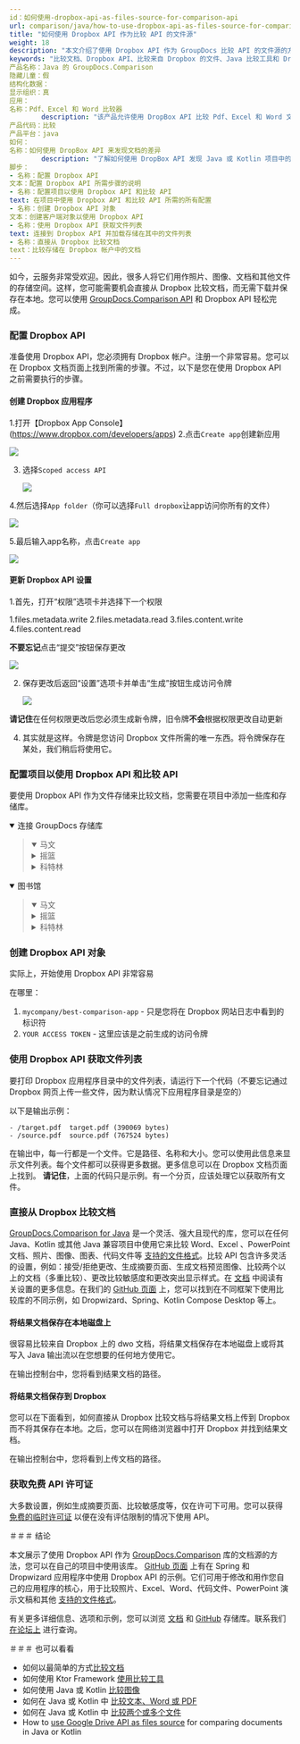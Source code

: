 ```yaml
---
id：如何使用-dropbox-api-as-files-source-for-comparison-api
url: comparison/java/how-to-use-dropbox-api-as-files-source-for-comparison-api
title: "如何使用 Dropbox API 作为比较 API 的文件源"
weight: 18
description: "本文介绍了使用 Dropbox API 作为 GroupDocs 比较 API 的文件源的方法"
keywords: "比较文档、Dropbox API、比较来自 Dropbox 的文件、Java 比较工具和 Dropbox API"
产品名称：Java 的 GroupDocs.Comparison
隐藏儿童：假
结构化数据：
显示组织：真
应用：
名称：Pdf、Excel 和 Word 比较器
        description: "该产品允许使用 DropBox API 比较 Pdf、Excel 和 Word 文档"
产品代码：比较
产品平台：java
如何：
名称：如何使用 DropBox API 来发现文档的差异
        description: "了解如何使用 DropBox API 发现 Java 或 Kotlin 项目中的文档差异"
脚步：
- 名称：配置 Dropbox API
文本：配置 Dropbox API 所需步骤的说明
- 名称：配置项目以使用 Dropbox API 和比较 API
text: 在项目中使用 Dropbox API 和比较 API 所需的所有配置
- 名称：创建 Dropbox API 对象
文本：创建客户端对象以使用 Dropbox API
- 名称：使用 Dropbox API 获取文件列表
text: 连接到 Dropbox API 并加载存储在其中的文件列表
- 名称：直接从 Dropbox 比较文档
text：比较存储在 Dropbox 帐户中的文档
---
```

如今，云服务非常受欢迎。因此，很多人将它们用作照片、图像、文档和其他文件的存储空间。这样，您可能需要机会直接从 Dropbox 比较文档，而无需下载并保存在本地。您可以使用 [GroupDocs.Comparison API](https://products.groupdocs.com/comparison) 和 Dropbox API 轻松完成。

### 配置 Dropbox API

准备使用 Dropbox API，您必须拥有 Dropbox 帐户。注册一个非常容易。您可以在 Dropbox 文档页面上找到所需的步骤。不过，以下是您在使用 Dropbox API 之前需要执行的步骤。

#### 创建 Dropbox 应用程序

1.打开【Dropbox App Console】(https://www.dropbox.com/developers/apps)
2.点击`Create app`创建新应用

   ![](comparison/java/images/how-to-use-dropbox-api-as-files-source-for-comparison-api_1.png)

3. 选择`Scoped access API`

   ![](comparison/java/images/how-to-use-dropbox-api-as-files-source-for-comparison-api_2.png)

4.然后选择`App folder`（你可以选择`Full dropbox`让app访问你所有的文件）

   ![](comparison/java/images/how-to-use-dropbox-api-as-files-source-for-comparison-api_3.png)

5.最后输入app名称，点击`Create app`

   ![](comparison/java/images/how-to-use-dropbox-api-as-files-source-for-comparison-api_4.png)

#### 更新 Dropbox API 设置

1.首先，打开“权限”选项卡并选择下一个权限

1.files.metadata.write
2.files.metadata.read
3.files.content.write
4.files.content.read
   

**不要忘记**点击“提交”按钮保存更改

   ![](comparison/java/images/how-to-use-dropbox-api-as-files-source-for-comparison-api_5.png)

2. 保存更改后返回“设置”选项卡并单击“生成”按钮生成访问令牌

   ![](comparison/java/images/how-to-use-dropbox-api-as-files-source-for-comparison-api_6.png)

**请记住**在任何权限更改后您必须生成新令牌，旧令牌**不会**根据权限更改自动更新

4. 其实就是这样。令牌是您访问 Dropbox 文件所需的唯一东西。将令牌保存在某处，我们稍后将使用它。

### 配置项目以使用 Dropbox API 和比较 API

要使用 Dropbox API 作为文件存储来比较文档，您需要在项目中添加一些库和存储库。

<details open><summary>连接 GroupDocs 存储库</summary><blockquote>
<details open><summary>马文</summary>

<script src="https://gist.github.com/groupdocs-comparison-gists/9de00b81ae5dd326fc85fecb5c1220a6.js"></script>

</details>
<details><summary>摇篮</summary>

<script src="https://gist.github.com/groupdocs-comparison-gists/15f77ae825f310acd9cad555dcea0019.js"></script>

</details>
<details><summary>科特林</summary>

<script src="https://gist.github.com/groupdocs-comparison-gists/ad7ad48d4e7f9f60e858c7ba546f3745.js"></script>

</details>
</blockquote></details>

<details open><summary>图书馆</summary><blockquote>
<details open><summary>马文</summary>

<script src="https://gist.github.com/groupdocs-comparison-gists/6dbf6684650c250c88ae1a583454a99e.js"></script>

</details>
<details><summary>摇篮</summary>

<script src="https://gist.github.com/groupdocs-comparison-gists/391a5a558c5a2a38d5d5da9349c8a1d5.js"></script>

</details>
<details><summary>科特林</summary>

<script src="https://gist.github.com/groupdocs-comparison-gists/092c23f2daabd4a481d47d686a36deeb.js"></script>

</details>
</blockquote></details>

### 创建 Dropbox API 对象

实际上，开始使用 Dropbox API 非常容易

<script src="https://gist.github.com/groupdocs-comparison-gists/71e514fc974faa424f41cc1626501a88.js"></script>

在哪里：
1. `mycompany/best-comparison-app` - 只是您将在 Dropbox 网站日志中看到的标识符
2. `YOUR ACCESS TOKEN` - 这里应该是之前生成的访问令牌

### 使用 Dropbox API 获取文件列表

要打印 Dropbox 应用程序目录中的文件列表，请运行下一个代码（不要忘记通过 Dropbox 网页上传一些文件，因为默认情况下应用程序目录是空的）

<script src="https://gist.github.com/groupdocs-comparison-gists/6f450d94c73366d1b9bd54d8275763a9.js"></script>

以下是输出示例：

```shell
- /target.pdf  target.pdf (390069 bytes)
- /source.pdf  source.pdf (767524 bytes)
```

在输出中，每一行都是一个文件。它是路径、名称和大小。您可以使用此信息来显示文件列表。每个文件都可以获得更多数据。更多信息可以在 Dropbox 文档页面上找到。 **请记住**，上面的代码只是示例。有一个分页，应该处理它以获取所有文件。

### 直接从 Dropbox 比较文档

[GroupDocs.Comparison for Java](https://products.groupdocs.com/comparison/java/) 是一个灵活、强大且现代的库，您可以在任何 Java、Kotlin 或其他 Java 兼容项目中使用它来比较 Word、Excel 、PowerPoint 文档、照片、图像、图表、代码文件等 [支持的文件格式](/comparison/java/supported-document-formats/)。比较 API 包含许多灵活的设置，例如：接受/拒绝更改、生成摘要页面、生成文档预览图像、比较两个以上的文档（多重比较）、更改比较敏感度和更改突出显示样式。在 [文档](/comparison/java/getting-started/) 中阅读有关设置的更多信息。在我们的 [GitHub 页面](https://github.com/groupdocs-comparison/GroupDocs.Comparison-for-Java) 上，您可以找到在不同框架下使用比较库的不同示例，如 Dropwizard、Spring、Kotlin Compose Desktop 等上。

#### 将结果文档保存在本地磁盘上

很容易比较来自 Dropbox 上的 dwo 文档，将结果文档保存在本地磁盘上或将其写入 Java 输出流以在您想要的任何地方使用它。

<script src="https://gist.github.com/groupdocs-comparison-gists/3a031da813381a949f5b9fed868fb9ec.js"></script>

在输出控制台中，您将看到结果文档的路径。

#### 将结果文档保存到 Dropbox

您可以在下面看到，如何直接从 Dropbox 比较文档与将结果文档上传到 Dropbox 而不将其保存在本地。之后，您可以在网络浏览器中打开 Dropbox 并找到结果文档。

<script src="https://gist.github.com/groupdocs-comparison-gists/8c95ba602a127dee49d98bb0f756f987.js"></script>

在输出控制台中，您将看到上传文档的路径。

### 获取免费 API 许可证

大多数设置，例如生成摘要页面、比较敏感度等，仅在许可下可用。您可以获得 [免费的临时许可证](https://purchase.groupdocs.com/temporary-license) 以便在没有评估限制的情况下使用 API。

＃＃＃ 结论

本文展示了使用 Dropbox API 作为 [GroupDocs.Comparison](https://products.groupdocs.com/comparison/java/) 库的文档源的方法，您可以在自己的项目中使用该库。 [GitHub 页面](https://github.com/groupdocs-comparison/GroupDocs.Comparison-for-Java) 上有在 Spring 和 Dropwizard 应用程序中使用 Dropbox API 的示例。它们可用于修改和用作您自己的应用程序的核心，用于比较照片、Excel、Word、代码文件、PowerPoint 演示文稿和其他 [支持的文件格式](/comparison/java/supported-document-formats/)。

有关更多详细信息、选项和示例，您可以浏览 [文档](/comparison/java/getting-started/) 和 [GitHub](https://github.com/groupdocs-comparison) 存储库。联系我们 [在论坛上](https://forum.groupdocs.com/) 进行查询。

＃＃＃ 也可以看看

* 如何以最简单的方式[比较文档](/comparison/java/how-to-compare-documents-in-the-easyest-way)
* 如何使用 Ktor Framework [使用比较工具](/comparison/java/how-to-use-ktor-comparison-sample)
* 如何使用 Java 或 Kotlin [比较图像](/comparison/java/how-to-compare-images-using-java-or-kotlin)
* 如何在 Java 或 Kotlin 中 [比较文本、Word 或 PDF](/comparison/java/how-to-compare-text-word-pdf-in-java-or-kotlin)
* 如何在 Java 或 Kotlin 中 [比较两个或多个文件](/comparison/java/how-to-compare-two-or-more-files-in-java-or-kotlin)
* How to [use Google Drive API as files source](/comparison/java/how-to-use-google-drive-api-as-files-source-for-comparison-api) for comparing documents in Java or Kotlin
